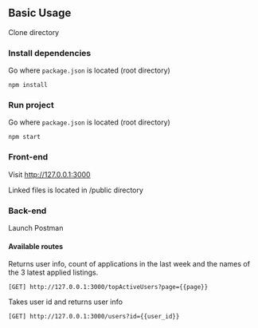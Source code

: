 ## Basic Usage
Clone directory

### Install dependencies
Go where `package.json` is located (root directory)
```Shell
npm install
```

### Run project
Go where `package.json` is located (root directory)
```Shell
npm start
```

### Front-end
Visit http://127.0.0.1:3000

Linked files is located in /public directory

### Back-end
Launch Postman

#### Available routes
Returns user info, count of applications in the last week and the names of the 3 latest applied listings.
```Shell
[GET] http://127.0.0.1:3000/topActiveUsers?page={{page}}
```

Takes user id and returns user info
```Shell
[GET] http://127.0.0.1:3000/users?id={{user_id}}
```
